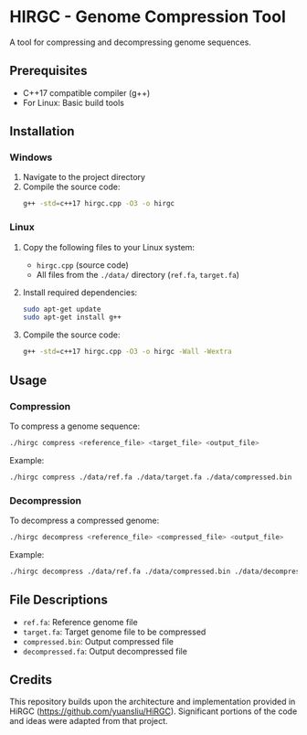 # HIRGC - Genome Compression Tool

A tool for compressing and decompressing genome sequences.

## Prerequisites

- C++17 compatible compiler (g++)
- For Linux: Basic build tools

## Installation

### Windows

1. Navigate to the project directory
2. Compile the source code:
   ```bash
   g++ -std=c++17 hirgc.cpp -O3 -o hirgc
   ```

### Linux

1. Copy the following files to your Linux system:
   - `hirgc.cpp` (source code)
   - All files from the `./data/` directory (`ref.fa`, `target.fa`)

2. Install required dependencies:
   ```bash
   sudo apt-get update
   sudo apt-get install g++
   ```

3. Compile the source code:
   ```bash
   g++ -std=c++17 hirgc.cpp -O3 -o hirgc -Wall -Wextra
   ```

## Usage

### Compression

To compress a genome sequence:
```bash
./hirgc compress <reference_file> <target_file> <output_file>
```

Example:
```bash
./hirgc compress ./data/ref.fa ./data/target.fa ./data/compressed.bin
```

### Decompression


To decompress a compressed genome:
```bash
./hirgc decompress <reference_file> <compressed_file> <output_file>
```

Example:
```bash
./hirgc decompress ./data/ref.fa ./data/compressed.bin ./data/decompressed.fa
```

## File Descriptions

- `ref.fa`: Reference genome file
- `target.fa`: Target genome file to be compressed
- `compressed.bin`: Output compressed file
- `decompressed.fa`: Output decompressed file

## Credits
This repository builds upon the architecture and implementation provided in HiRGC (https://github.com/yuansliu/HiRGC). Significant portions of the code and ideas were adapted from that project.